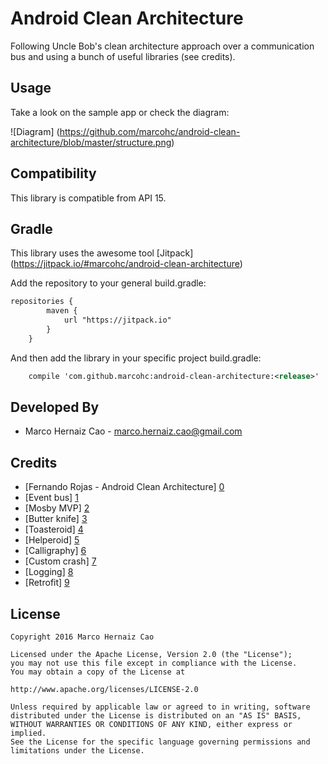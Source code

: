 Android Clean Architecture
==============

Following Uncle Bob's clean architecture approach over a communication bus and using a bunch of useful libraries (see credits).

Usage
-----

Take a look on the sample app or check the diagram:

![Diagram] (https://github.com/marcohc/android-clean-architecture/blob/master/structure.png)

Compatibility
-------------

This library is compatible from API 15.

Gradle
------

This library uses the awesome tool [Jitpack] (https://jitpack.io/#marcohc/android-clean-architecture)

Add the repository to your general build.gradle:

``` xml
repositories {
	    maven {
	        url "https://jitpack.io"
	    }
	}
```

And then add the library in your specific project build.gradle:

``` xml
    compile 'com.github.marcohc:android-clean-architecture:<release>'
```

Developed By
------------

* Marco Hernaiz Cao - <marco.hernaiz.cao@gmail.com>

Credits
-------

* [Fernando Rojas - Android Clean Architecture] [0]
* [Event bus] [1]
* [Mosby MVP] [2]
* [Butter knife] [3]
* [Toasteroid] [4]
* [Helperoid] [5]
* [Calligraphy] [6]
* [Custom crash] [7]
* [Logging] [8]
* [Retrofit] [9]

License
-------

    Copyright 2016 Marco Hernaiz Cao

    Licensed under the Apache License, Version 2.0 (the "License");
    you may not use this file except in compliance with the License.
    You may obtain a copy of the License at

    http://www.apache.org/licenses/LICENSE-2.0

    Unless required by applicable law or agreed to in writing, software
    distributed under the License is distributed on an "AS IS" BASIS,
    WITHOUT WARRANTIES OR CONDITIONS OF ANY KIND, either express or implied.
    See the License for the specific language governing permissions and
    limitations under the License.
    
[0]: https://github.com/android10/Android-CleanArchitecture
[1]: https://github.com/greenrobot/eventbus
[2]: https://github.com/sockeqwe/mosby
[3]: https://github.com/jakewharton/butterknife
[4]: https://github.com/marcohc/toasteroid
[5]: https://github.com/marcohc/helperoid
[6]: https://github.com/chrisjenx/calligraphy
[7]: https://github.com/Ereza/CustomActivityOnCrash
[8]: https://github.com/JakeWharton/timber
[9]: https://github.com/square/retrofit
